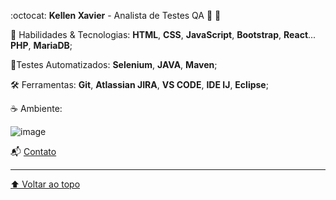 :octocat: <strong>Kellen Xavier</strong> - Analista de Testes QA 👾 🐞



🦄 Habilidades & Tecnologias:
<strong>HTML</strong>, <strong>CSS</strong>, <strong>JavaScript</strong>, <strong>Bootstrap</strong>, <strong>React</strong>... <strong>PHP</strong>, <strong>MariaDB</strong>;




🤖Testes Automatizados: <strong>Selenium</strong>, <strong>JAVA</strong>, 
<strong>Maven</strong>;







🛠️ Ferramentas: <strong>Git</strong>, <strong>Atlassian JIRA</strong>, <strong>VS CODE</strong>, <strong>IDE IJ</strong>, <strong>Eclipse</strong>;



☕ Ambiente:

![image](https://user-images.githubusercontent.com/19178806/146633072-9d3974a7-f037-4b0b-9ab5-33819e9be62d.png)







📬 [Contato](www.linkedin.com/in/kellen-xavier)



---
































[⬆ Voltar ao topo](kellen-xavier)<br>

